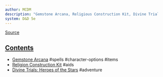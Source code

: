 ```yaml
---
author: MCDM
description: "Gemstone Arcana, Religious Construction Kit, Divine Trials: Heroes of the Stars"
system: D&D 5e
---
```

[Source](zotero://select/library/items/BGQMY36I)


## [Contents](zotero://open-pdf/library/items/BGQMY36I?page=3)

- [Gemstone Arcana](zotero://open-pdf/library/items/BGQMY36I?page=5) #spells #character-options #items 
- [Religion Construction Kit](zotero://open-pdf/library/items/BGQMY36I?page=12) #aids
- [Divine Trials: Heroes of the Stars](zotero://open-pdf/library/items/BGQMY36I?page=24) #adventure 

